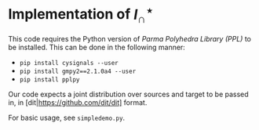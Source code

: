 # Implementation of $I_\cap^\star$

This code requires the Python version of *Parma Polyhedra Library (PPL)* to be installed. This can be done in the following manner:

* `pip install cysignals --user`
* `pip install gmpy2==2.1.0a4 --user`
* `pip install pplpy`


Our code expects a joint distribution over sources and target to be passed in, in [dit|https://github.com/dit/dit] format.

For basic usage, see `simpledemo.py`.